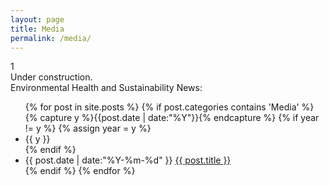 ```yaml
---
layout: page
title: Media
permalink: /media/
---
```

1  
Under construction.  
Environmental Health and Sustainability News:

<ul class="listing">
{% for post in site.posts %}
  {% if post.categories contains 'Media' %}
    {% capture y %}{{post.date | date:"%Y"}}{% endcapture %}
    {% if year != y %}
      {% assign year = y %}
      <li class="listing-seperator">{{ y }}</li>
    {% endif %}
    <li class="listing-item">
      <time datetime="{{ post.date | date:"%Y-%m-%d" }}">{{ post.date | date:"%Y-%m-%d" }}</time>
      <a href="{{ site.baseurl }}{{ post.url }}" title="{{ post.title }}">{{ post.title }}</a>
    </li>
  {% endif %}
{% endfor %}
</ul>


